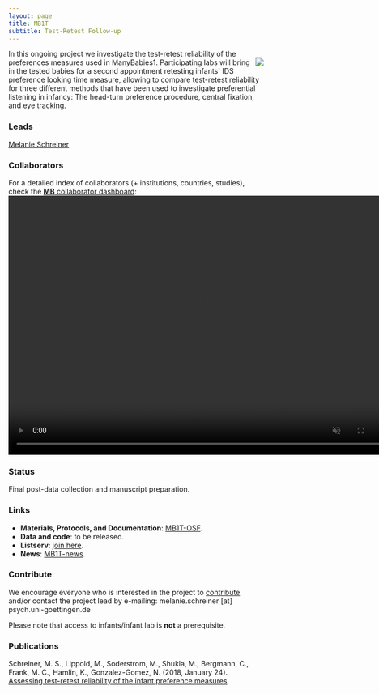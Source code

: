 ```yaml
---
layout: page
title: MB1T
subtitle: Test-Retest Follow-up
---
```


<!--
To-do:
- replace image placeholders.
- add collaborators map.
-->

In this ongoing project we investigate the test-retest reliability of the preferences measures used in ManyBabies1. <img style="float: right;" src="/assets/img/placeholder.png"> Participating labs will bring in the tested babies for a second appointment retesting infants' IDS preference looking time measure, allowing to compare test-retest reliability for three different methods that have been used to investigate preferential listening in infancy: The head-turn preference procedure, central fixation, and eye tracking.

### Leads
[Melanie Schreiner](https://www.psych.uni-goettingen.de/en/lang/team/schreiner-melanie)

### Collaborators
For a detailed index of collaborators (+ institutions, countries, studies), check the [**MB** collaborator dashboard](https://rodrigodalben.shinyapps.io/shiny_mb_map/): <video muted autoplay="autoplay" loop="loop" width="768" height="512">
    <source src="/assets/img/dashboard_studies.mp4" type="video/mp4">  
    </video>

<!-- Flourish
<div class="flourish-embed flourish-map" data-src="visualisation/2520232" data-url="https://flo.uri.sh/visualisation/2520232/embed"><script src="https://public.flourish.studio/resources/embed.js"></script></div>
-->

### Status
Final post-data collection and manuscript preparation.

### Links
* **Materials, Protocols, and Documentation**: [MB1T-OSF](https://osf.io/zeqka/).
* **Data and code**: to be released.
* **Listserv**: [join here](https://mailman.stanford.edu/mailman/listinfo/manybabies1).
* **News**: [MB1T-news]({{site.baseurl}}/tags/#MB1T).

### Contribute
We encourage everyone who is interested in the project to [contribute]({{site.baseurl}}/get_involved/) and/or contact the project lead by e-mailing: melanie.schreiner [at] psych.uni-goettingen.de

Please note that access to infants/infant lab is **not** a prerequisite.

### Publications
Schreiner, M. S., Lippold, M., Soderstrom, M., Shukla, M., Bergmann, C., Frank, M. C., Hamlin, K., Gonzalez-Gomez, N. (2018, January 24). [Assessing test-retest reliability of the infant preference measures](https://osf.io/v5f8t)
